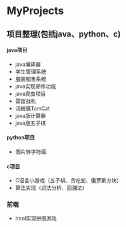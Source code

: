 # MyProjects

## 项目整理(包括java、python、c)


#### java项目

- java编译器
- 学生管理系统
- 服装销售系统
- java实现邮件功能
- java爬虫项目
- 雷霆战机
- 汤姆猫TomCat
- java版计算器
- java版五子棋

#### python项目

- 图片转字符画

#### c项目

- C语言小游戏（五子棋、贪吃蛇、俄罗斯方块）
- 算法实现（词法分析、回溯法）

### 前端

- html实现拼图游戏